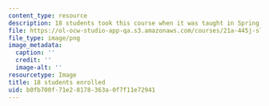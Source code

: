 ```yaml
---
content_type: resource
description: 18 students took this course when it was taught in Spring 2015.
file: https://ol-ocw-studio-app-qa.s3.amazonaws.com/courses/21a-445j-slavery-and-human-trafficking-in-the-21st-century-spring-2015/b0fb700f71e28178363a0f7f11e72941_18.png
file_type: image/png
image_metadata:
  caption: ''
  credit: ''
  image-alt: ''
resourcetype: Image
title: 18 students enrolled
uid: b0fb700f-71e2-8178-363a-0f7f11e72941
---
```

